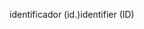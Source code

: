 <span data-ttu-id="a88f2-101">identificador (id.)</span><span class="sxs-lookup"><span data-stu-id="a88f2-101">identifier (ID)</span></span>